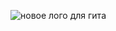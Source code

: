 ![новое лого для гита](https://user-images.githubusercontent.com/58209188/197325688-94d6b36e-0bef-402e-bedf-602e4e43e45c.png)

